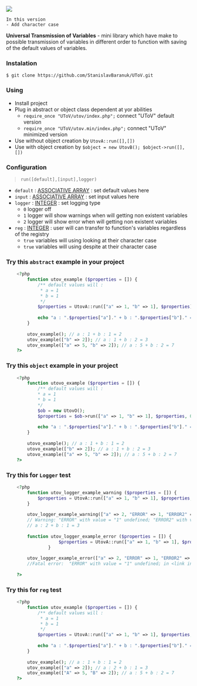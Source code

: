 ![](https://img.shields.io/badge/version-develop%200.0.3-green.svg)

    In this version
    - Add character case

**Universal Transmission of Variables** - 
mini library which have make to possible transmission of variables in different order to function with saving of the default values of variables.

### Instalation
 `$ git clone https://github.com/StanislavBaranuk/UToV.git`

### Using
- Install project
- Plug in abstract or object class dependent at yor abilities
    - `require_once "UToV/utov/index.php";` connect "UToV" default version
    - `require_once "UToV/utov.min/index.php";` connect "UToV" minimized version
- Use without object creation by `UtovA::run([],[])`
- Use with object creation by `$object = new UtovB(); $object->run([],[])`


### Configuration

> `run([default],[input],logger)`

- `default` : [ASSOCIATIVE ARRAY]() : set default values here
- `input` : [ASSOCIATIVE ARRAY]() : set input values here
- `logger` : [INTEGER]() : set logging type 
    - `0` logger off
    - `1` logger will show warnings when will getting non existent variables
    - `2` logger will show error when will getting non existent variables
- `reg` : [INTEGER]() : user will can transfer to function's variables regardless of the registry
    - `true` variables will using looking at their character case
    - `true` variables will using despite at their character case

### Try this `abstract` example in your project
```php
    <?php
        function utov_example ($properties = []) {
            /** default values will :
             * a = 1
             * b = 1
             */
            $properties = UtovA::run(["a" => 1, "b" => 1], $properties);
        
            echo "a : ".$properties["a"]." + b : ".$properties["b"]." = ".($properties["a"] + $properties["b"])."\n";
        }
        
        utov_example(); // a : 1 + b : 1 = 2
        utov_example(["b" => 2]); // a : 1 + b : 2 = 3
        utov_example(["a" => 5, "b" => 2]); // a : 5 + b : 2 = 7
    ?>
```    
### Try this `object` example in your project
```php
    <?php
        function utovo_example ($properties = []) {
            /** default values will :
            * a = 1
            * b = 1
            */
            $ob = new UtovO();
            $properties = $ob->run(["a" => 1, "b" => 1], $properties, 0);
        
            echo "a : ".$properties["a"]." + b : ".$properties["b"]." = ".($properties["a"] + $properties["b"])."\n";
        }
        
        utovo_example(); // a : 1 + b : 1 = 2
        utovo_example(["b" => 2]); // a : 1 + b : 2 = 3
        utovo_example(["a" => 5, "b" => 2]); // a : 5 + b : 2 = 7
    ?>
```   
### Try this for `Logger` test
```php
    <?php
        function utov_logger_example_warning ($properties = []) {
            $properties = UtovA::run(["a" => 1, "b" => 1], $properties, 1);
        }
    
        utov_logger_example_warning(["a" => 2, "ERROR" => 1, "ERROR2" => 5]); 
        // Warning: "ERROR" with value = "1" undefined; "ERROR2" with value = "5" undefined;
        // a : 2 + b : 1 = 3
        
        function utov_logger_example_error ($properties = []) {
                    $properties = UtovA::run(["a" => 1, "b" => 1], $properties, 2);
                }
            
        utov_logger_example_error(["a" => 2, "ERROR" => 1, "ERROR2" => 5]); 
        //Fatal error:  "ERROR" with value = "1" undefined; in <link in your project> on line <number of line>
    
    ?>
```

### Try this for `reg` test
```php
    <?php
        function utov_example ($properties = []) {
            /** default values will :
             * a = 1
             * b = 1
             */
            $properties = UtovA::run(["a" => 1, "b" => 1], $properties, 0, false);
        
            echo "a : ".$properties["a"]." + b : ".$properties["b"]." = ".($properties["a"] + $properties["b"])."\n";
        }
        
        utov_example(); // a : 1 + b : 1 = 2
        utov_example(["a" => 2]); // a : 2 + b : 1 = 3
        utov_example(["A" => 5, "B" => 2]); // a : 5 + b : 2 = 7
    ?>
```
